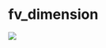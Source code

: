 # fv_dimension

<img src='https://media.discordapp.net/attachments/1021527117416103976/1021527117567103006/unknown.png'>
